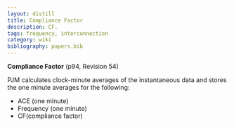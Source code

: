```yaml
---
layout: distill
title: Compliance Factor
description: CF.
tags: frequency, interconnection
category: wiki
bibliography: papers.bib
---
```


**Compliance Factor** <d-cite key="pjm2024m12"></d-cite> (p94, Revision 54)

PJM calculates clock-minute averages of the instantaneous data and stores the one minute averages for the following:
- ACE (one minute)
- Frequency (one minute)
- CF(compliance factor)
